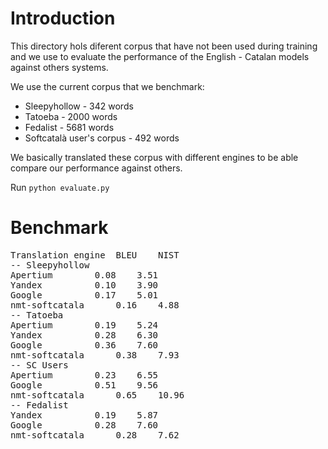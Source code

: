 # Introduction

This directory hols diferent corpus that have not been used during training and we use 
to evaluate the performance of the English - Catalan models against others systems.

We use the current corpus that we benchmark:
* Sleepyhollow - 342 words
* Tatoeba - 2000 words
* Fedalist - 5681 words
* Softcatalà user's corpus - 492 words

We basically translated these corpus with different engines to be able compare our
performance against others.

Run ```python evaluate.py```

# Benchmark

<pre>
Translation engine	BLEU	NIST
-- Sleepyhollow
Apertium		0.08	3.51
Yandex			0.10	3.90
Google			0.17	5.01
nmt-softcatala		0.16	4.88
-- Tatoeba
Apertium		0.19	5.24
Yandex			0.28	6.30
Google			0.36	7.60
nmt-softcatala		0.38	7.93
-- SC Users
Apertium		0.23	6.55
Google			0.51	9.56
nmt-softcatala		0.65	10.96
-- Fedalist
Yandex			0.19	5.87
Google			0.28	7.60
nmt-softcatala		0.28	7.62

</pre>

